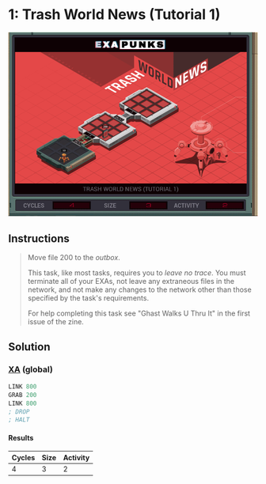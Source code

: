 # 1: Trash World News (Tutorial 1)

<div align="center"><img src="EXAPUNKS - TRASH WORLD NEWS (4, 3, 2, 2023-10-07-23-41-59).gif" /></div>

## Instructions
> Move file 200 to the *outbox*.
> 
> This task, like most tasks, requires you to _leave no trace_. You must terminate all of your EXAs, not leave any extraneous files in the network, and not make any changes to the network other than those specified by the task's requirements.
> 
> For help completing this task see "Ghast Walks U Thru It" in the first issue of the zine.

## Solution

### [XA](XA.exa) (global)
```asm
LINK 800
GRAB 200
LINK 800
; DROP
; HALT
```

#### Results
| Cycles | Size | Activity |
|--------|------|----------|
| 4      | 3    | 2        |
